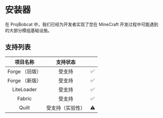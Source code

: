 # 安装器

在 ProjBobcat 中，我们已经为开发者实现了您在 MineCraft 开发过程中可能遇到的大部分模组基础设施。

## 支持列表

|    项目名称    |    支持状态    ||
|:----------:|:----------:|:----:|
| Forge （旧版） |    受支持     |✅|
| Forge （新版） |    受支持     |✅|
| LiteLoader |    受支持     |✅|
|   Fabric   |     受支持    |✅|
|   Quilt    |  受支持（实验性） |⚠|
